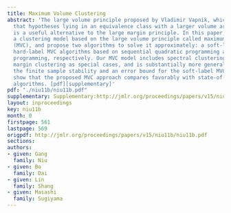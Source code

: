 ```yaml
---
title: Maximum Volume Clustering
abstract: 'The large volume principle proposed by Vladimir Vapnik, which advocates
  that hypotheses lying in an equivalence class with a larger volume are more preferable,
  is a useful alternative to the large margin principle. In this paper, we introduce
  a clustering model based on the large volume principle called maximum volume clustering
  (MVC), and propose two algorithms to solve it approximately: a soft-label and a
  hard-label MVC algorithms based on sequential quadratic programming and semi-definite
  programming, respectively. Our MVC model includes spectral clustering and maximum
  margin clustering as special cases, and is substantially more general. We also establish
  the finite sample stability and an error bound for the soft-label MVC method. Experiments
  show that the proposed MVC approach compares favorably with state-of-the-art clustering
  algorithms. [pdf][supplementary]'
pdf: "./niu11b/niu11b.pdf"
supplementary: Supplementary:http://jmlr.org/proceedings/papers/v15/niu11b/niu11bSupple.pdf
layout: inproceedings
key: niu11b
month: 0
firstpage: 561
lastpage: 569
origpdf: http://jmlr.org/proceedings/papers/v15/niu11b/niu11b.pdf
sections: 
authors:
- given: Gang
  family: Niu
- given: Bo
  family: Dai
- given: Lin
  family: Shang
- given: Masashi
  family: Sugiyama
---
```


